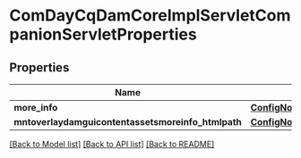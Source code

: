 # ComDayCqDamCoreImplServletCompanionServletProperties

## Properties
Name | Type | Description | Notes
------------ | ------------- | ------------- | -------------
**more_info** | [**ConfigNodePropertyString**](ConfigNodePropertyString.md) |  | [optional] 
**mntoverlaydamguicontentassetsmoreinfo_htmlpath** | [**ConfigNodePropertyString**](ConfigNodePropertyString.md) |  | [optional] 

[[Back to Model list]](../README.md#documentation-for-models) [[Back to API list]](../README.md#documentation-for-api-endpoints) [[Back to README]](../README.md)


